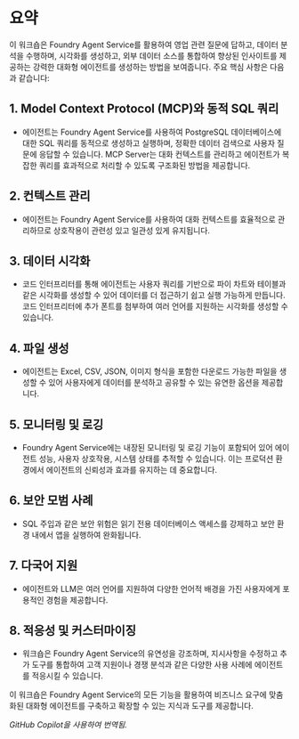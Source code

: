 # 요약

이 워크숍은 Foundry Agent Service를 활용하여 영업 관련 질문에 답하고, 데이터 분석을 수행하며, 시각화를 생성하고, 외부 데이터 소스를 통합하여 향상된 인사이트를 제공하는 강력한 대화형 에이전트를 생성하는 방법을 보여줍니다. 주요 핵심 사항은 다음과 같습니다:

## 1. Model Context Protocol (MCP)와 동적 SQL 쿼리

- 에이전트는 Foundry Agent Service를 사용하여 PostgreSQL 데이터베이스에 대한 SQL 쿼리를 동적으로 생성하고 실행하며, 정확한 데이터 검색으로 사용자 질문에 응답할 수 있습니다. MCP Server는 대화 컨텍스트를 관리하고 에이전트가 복잡한 쿼리를 효과적으로 처리할 수 있도록 구조화된 방법을 제공합니다.

## 2. 컨텍스트 관리

- 에이전트는 Foundry Agent Service를 사용하여 대화 컨텍스트를 효율적으로 관리하므로 상호작용이 관련성 있고 일관성 있게 유지됩니다.

## 3. 데이터 시각화

- 코드 인터프리터를 통해 에이전트는 사용자 쿼리를 기반으로 파이 차트와 테이블과 같은 시각화를 생성할 수 있어 데이터를 더 접근하기 쉽고 실행 가능하게 만듭니다. 코드 인터프리터에 추가 폰트를 첨부하여 여러 언어를 지원하는 시각화를 생성할 수 있습니다.

## 4. 파일 생성

- 에이전트는 Excel, CSV, JSON, 이미지 형식을 포함한 다운로드 가능한 파일을 생성할 수 있어 사용자에게 데이터를 분석하고 공유할 수 있는 유연한 옵션을 제공합니다.

## 5. 모니터링 및 로깅

- Foundry Agent Service에는 내장된 모니터링 및 로깅 기능이 포함되어 있어 에이전트 성능, 사용자 상호작용, 시스템 상태를 추적할 수 있습니다. 이는 프로덕션 환경에서 에이전트의 신뢰성과 효과를 유지하는 데 중요합니다.

## 6. 보안 모범 사례

- SQL 주입과 같은 보안 위험은 읽기 전용 데이터베이스 액세스를 강제하고 보안 환경 내에서 앱을 실행하여 완화됩니다.

## 7. 다국어 지원

- 에이전트와 LLM은 여러 언어를 지원하여 다양한 언어적 배경을 가진 사용자에게 포용적인 경험을 제공합니다.

## 8. 적응성 및 커스터마이징

- 워크숍은 Foundry Agent Service의 유연성을 강조하며, 지시사항을 수정하고 추가 도구를 통합하여 고객 지원이나 경쟁 분석과 같은 다양한 사용 사례에 에이전트를 적응시킬 수 있습니다.

이 워크숍은 Foundry Agent Service의 모든 기능을 활용하여 비즈니스 요구에 맞춤화된 대화형 에이전트를 구축하고 확장할 수 있는 지식과 도구를 제공합니다.

*GitHub Copilot을 사용하여 번역됨.*
